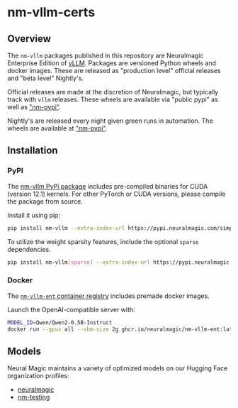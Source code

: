 # nm-vllm-certs

## Overview

The `nm-vllm` packages published in this repository are Neuralmagic Enterprise Edition of [vLLM](https://github.com/vllm-project/vllm). Packages are versioned Python wheels and docker images. These are released as "production level" official releases and "beta level" Nightly's.

Official releases are made at the discretion of Neuralmagic, but typically track with `vllm` releases. These wheels are available via "public pypi" as well as ["nm-pypi"](https://pypi.neuralmagic.com).

Nightly's are released every night given green runs in automation. The wheels are available at ["nm-pypi"](https://pypi.neuralmagic.com).

## Installation

### PyPI
The [nm-vllm PyPi package](https://pypi.neuralmagic.com/simple/nm-vllm/index.html) includes pre-compiled binaries for CUDA (version 12.1) kernels. For other PyTorch or CUDA versions, please compile the package from source.

Install it using pip:
```bash
pip install nm-vllm --extra-index-url https://pypi.neuralmagic.com/simple
```

To utilize the weight sparsity features, include the optional `sparse` dependencies.
```bash
pip install nm-vllm[sparse] --extra-index-url https://pypi.neuralmagic.com/simple
```

### Docker

The [`nm-vllm-ent` container registry](https://github.com/neuralmagic/nm-vllm-certs/pkgs/container/nm-vllm-ent) includes premade docker images.

Launch the OpenAI-compatible server with:

```bash
MODEL_ID=Qwen/Qwen2-0.5B-Instruct
docker run --gpus all --shm-size 2g ghcr.io/neuralmagic/nm-vllm-ent:latest --model $MODEL_ID
```

## Models

Neural Magic maintains a variety of optimized models on our Hugging Face organization profiles:
- [neuralmagic](https://huggingface.co/neuralmagic)
- [nm-testing](https://huggingface.co/nm-testing)
